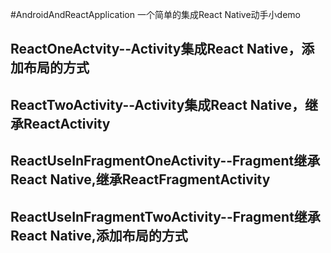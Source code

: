 #AndroidAndReactApplication
一个简单的集成React Native动手小demo

ReactOneActvity--Activity集成React Native，添加布局的方式
----
ReactTwoActivity--Activity集成React Native，继承ReactActivity
----
ReactUseInFragmentOneActivity--Fragment继承React Native,继承ReactFragmentActivity
----
ReactUseInFragmentTwoActivity--Fragment继承React Native,添加布局的方式
----
